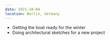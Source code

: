 ```yaml
---
date: 2021-10-04
location: Berlin, Germany
---
```

* Getting the boat ready for the winter
* Doing architectural sketches for a new project
